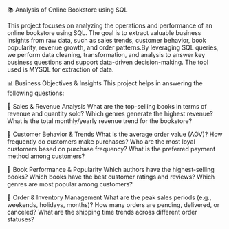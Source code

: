 📚 Analysis of Online Bookstore using SQL

This project focuses on analyzing the operations and performance of an online bookstore using SQL. The goal is to extract valuable business insights from raw data, such as sales trends, customer behavior, book popularity, revenue growth, and order patterns.By leveraging SQL queries, we perform data cleaning, transformation, and analysis to answer key business questions and support data-driven decision-making. The tool used is MYSQL for extraction of data.

📊 Business Objectives & Insights
This project helps in answering the following questions:

🔹 Sales & Revenue Analysis
What are the top-selling books in terms of revenue and quantity sold?
Which genres generate the highest revenue?
What is the total monthly/yearly revenue trend for the bookstore?

🔹 Customer Behavior & Trends
What is the average order value (AOV)?
How frequently do customers make purchases?
Who are the most loyal customers based on purchase frequency?
What is the preferred payment method among customers?

🔹 Book Performance & Popularity
Which authors have the highest-selling books?
Which books have the best customer ratings and reviews?
Which genres are most popular among customers?

🔹 Order & Inventory Management
What are the peak sales periods (e.g., weekends, holidays, months)?
How many orders are pending, delivered, or canceled?
What are the shipping time trends across different order statuses?
